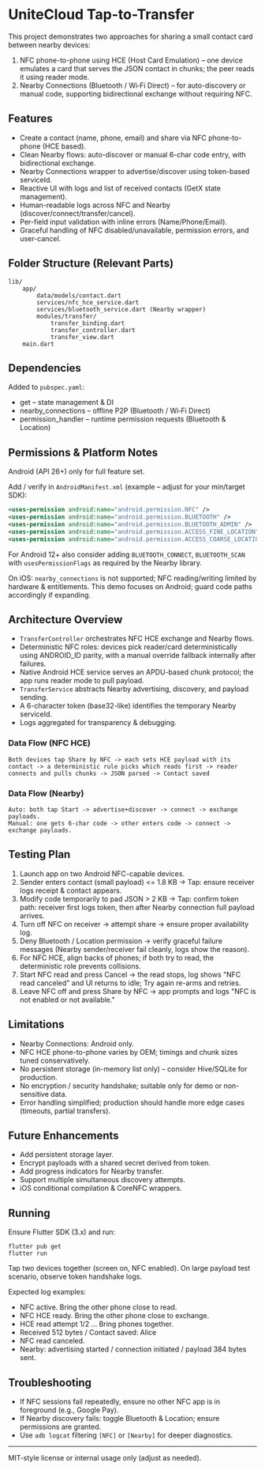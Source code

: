 # UniteCloud Tap-to-Transfer

This project demonstrates two approaches for sharing a small contact card between nearby devices:

1. NFC phone-to-phone using HCE (Host Card Emulation) – one device emulates a card that serves the JSON contact in chunks; the peer reads it using reader mode.
2. Nearby Connections (Bluetooth / Wi‑Fi Direct) – for auto-discovery or manual code, supporting bidirectional exchange without requiring NFC.

## Features

- Create a contact (name, phone, email) and share via NFC phone-to-phone (HCE based).
- Clean Nearby flows: auto-discover or manual 6-char code entry, with bidirectional exchange.
- Nearby Connections wrapper to advertise/discover using token-based serviceId.
- Reactive UI with logs and list of received contacts (GetX state management).
- Human-readable logs across NFC and Nearby (discover/connect/transfer/cancel).
- Per-field input validation with inline errors (Name/Phone/Email).
- Graceful handling of NFC disabled/unavailable, permission errors, and user-cancel.

## Folder Structure (Relevant Parts)

```
lib/
	app/
		data/models/contact.dart
		services/nfc_hce_service.dart
		services/bluetooth_service.dart (Nearby wrapper)
		modules/transfer/
			transfer_binding.dart
			transfer_controller.dart
			transfer_view.dart
	main.dart
```

## Dependencies

Added to `pubspec.yaml`:

- get – state management & DI
- nearby_connections – offline P2P (Bluetooth / Wi‑Fi Direct)
- permission_handler – runtime permission requests (Bluetooth & Location)

## Permissions & Platform Notes

Android (API 26+) only for full feature set.

Add / verify in `AndroidManifest.xml` (example – adjust for your min/target SDK):

```xml
<uses-permission android:name="android.permission.NFC" />
<uses-permission android:name="android.permission.BLUETOOTH" />
<uses-permission android:name="android.permission.BLUETOOTH_ADMIN" />
<uses-permission android:name="android.permission.ACCESS_FINE_LOCATION" />
<uses-permission android:name="android.permission.ACCESS_COARSE_LOCATION" />
```

For Android 12+ also consider adding `BLUETOOTH_CONNECT`, `BLUETOOTH_SCAN` with `usesPermissionFlags` as required by the Nearby library.

On iOS: `nearby_connections` is not supported; NFC reading/writing limited by hardware & entitlements. This demo focuses on Android; guard code paths accordingly if expanding.

## Architecture Overview

- `TransferController` orchestrates NFC HCE exchange and Nearby flows.
- Deterministic NFC roles: devices pick reader/card deterministically using ANDROID_ID parity, with a manual override fallback internally after failures.
- Native Android HCE service serves an APDU-based chunk protocol; the app runs reader mode to pull payload.
- `TransferService` abstracts Nearby advertising, discovery, and payload sending.
- A 6-character token (base32-like) identifies the temporary Nearby serviceId.
- Logs aggregated for transparency & debugging.

### Data Flow (NFC HCE)

```
Both devices tap Share by NFC -> each sets HCE payload with its contact -> a deterministic rule picks which reads first -> reader connects and pulls chunks -> JSON parsed -> Contact saved
```

### Data Flow (Nearby)

```
Auto: both tap Start -> advertise+discover -> connect -> exchange payloads.
Manual: one gets 6-char code -> other enters code -> connect -> exchange payloads.
```

## Testing Plan

1. Launch app on two Android NFC-capable devices.
2. Sender enters contact (small payload) <= 1.8 KB -> Tap: ensure receiver logs receipt & contact appears.
3. Modify code temporarily to pad JSON > 2 KB -> Tap: confirm token path: receiver first logs token, then after Nearby connection full payload arrives.
4. Turn off NFC on receiver -> attempt share -> ensure proper availability log.
5. Deny Bluetooth / Location permission -> verify graceful failure messages (Nearby sender/receiver fail cleanly, logs show the reason).
6. For NFC HCE, align backs of phones; if both try to read, the deterministic role prevents collisions.
7. Start NFC read and press Cancel -> the read stops, log shows "NFC read canceled" and UI returns to idle; Try again re-arms and retries.
8. Leave NFC off and press Share by NFC -> app prompts and logs "NFC is not enabled or not available."

## Limitations

- Nearby Connections: Android only.
- NFC HCE phone-to-phone varies by OEM; timings and chunk sizes tuned conservatively.
- No persistent storage (in-memory list only) – consider Hive/SQLite for production.
- No encryption / security handshake; suitable only for demo or non-sensitive data.
- Error handling simplified; production should handle more edge cases (timeouts, partial transfers).

## Future Enhancements

- Add persistent storage layer.
- Encrypt payloads with a shared secret derived from token.
- Add progress indicators for Nearby transfer.
- Support multiple simultaneous discovery attempts.
- iOS conditional compilation & CoreNFC wrappers.

## Running

Ensure Flutter SDK (3.x) and run:

```
flutter pub get
flutter run
```

Tap two devices together (screen on, NFC enabled). On large payload test scenario, observe token handshake logs.

Expected log examples:
- NFC active. Bring the other phone close to read.
- NFC HCE ready. Bring the other phone close to exchange.
- HCE read attempt 1/2 ... Bring phones together.
- Received 512 bytes / Contact saved: Alice
- NFC read canceled.
- Nearby: advertising started / connection initiated / payload 384 bytes sent.

## Troubleshooting

- If NFC sessions fail repeatedly, ensure no other NFC app is in foreground (e.g., Google Pay).
- If Nearby discovery fails: toggle Bluetooth & Location; ensure permissions are granted.
- Use `adb logcat` filtering `[NFC]` or `[Nearby]` for deeper diagnostics.

---

MIT-style license or internal usage only (adjust as needed).
